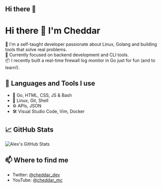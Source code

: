 ## Hi there 👋

<!--
**Aperezvigoa/Aperezvigoa** is a ✨ _special_ ✨ repository because its `README.md` (this file) appears on your GitHub profile.

Here are some ideas to get you started:

- 🔭 I’m currently working on ...
- 🌱 I’m currently learning ...
- 👯 I’m looking to collaborate on ...
- 🤔 I’m looking for help with ...
- 💬 Ask me about ...
- 📫 How to reach me: ...
- 😄 Pronouns: ...
- ⚡ Fun fact: ...
-->
# Hi there 👋 I'm Cheddar

🎯 I'm a self-taught developer passionate about Linux, Golang and building tools that solve real problems.  
🚀 Currently focused on backend development and CLI tools.  
📦 I recently built a real-time firewall log monitor in Go just for fun (and to learn!).

## 🔧 Languages and Tools I use
- 🌟 Go, HTML, CSS, JS & Bash
- 🐧 Linux, Git, Shell
- ⚙️ APIs, JSON
- 🛠️ Visual Studio Code, Vim, Docker

## 📈 GitHub Stats
![Alex's GitHub Stats](https://github-readme-stats.vercel.app/api?username=cheddar_mc&show_icons=true&theme=tokyonight)

## 📫 Where to find me
- Twitter: [@cheddar_dev](https://twitter.com/cheddar_dev)
- YouTube: [@cheddar_mc](https://www.youtube.com/@cheddar_mc)

